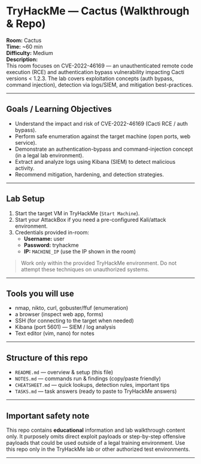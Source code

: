 # TryHackMe — Cactus (Walkthrough & Repo)

**Room:** Cactus  
**Time:** ~60 min  
**Difficulty:** Medium  
**Description:**  
This room focuses on CVE-2022-46169 — an unauthenticated remote code execution (RCE) and authentication bypass vulnerability impacting Cacti versions < 1.2.3. The lab covers exploitation concepts (auth bypass, command injection), detection via logs/SIEM, and mitigation best-practices.

---

## Goals / Learning Objectives
- Understand the impact and risk of CVE-2022-46169 (Cacti RCE / auth bypass).
- Perform safe enumeration against the target machine (open ports, web service).
- Demonstrate an authentication-bypass and command-injection concept (in a legal lab environment).
- Extract and analyze logs using Kibana (SIEM) to detect malicious activity.
- Recommend mitigation, hardening, and detection strategies.

---

## Lab Setup
1. Start the target VM in TryHackMe (`Start Machine`).
2. Start your AttackBox if you need a pre-configured Kali/attack environment.
3. Credentials provided in-room:
   - **Username:** user  
   - **Password:** tryhackme  
   - **IP:** `MACHINE_IP` (use the IP shown in the room)

> Work only within the provided TryHackMe environment. Do not attempt these techniques on unauthorized systems.

---

## Tools you will use
- nmap, nikto, curl, gobuster/ffuf (enumeration)
- a browser (inspect web app, forms)
- SSH (for connecting to the target when needed)
- Kibana (port 5601) — SIEM / log analysis
- Text editor (vim, nano) for notes

---

## Structure of this repo
- `README.md` — overview & setup (this file)  
- `NOTES.md` — commands run & findings (copy/paste friendly)  
- `CHEATSHEET.md` — quick lookups, detection rules, important tips  
- `TASKS.md` — task answers (ready to paste to TryHackMe answers)

---

## Important safety note
This repo contains **educational** information and lab walkthrough content only. It purposely omits direct exploit payloads or step-by-step offensive payloads that could be used outside of a legal training environment. Use this repo only in the TryHackMe lab or other authorized test environments.

---
